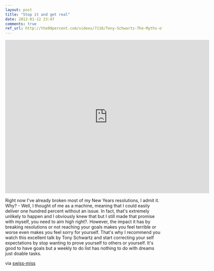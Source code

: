 ```yaml
---
layout: post
title: "Stop it and get real"
date: 2012-01-12 23:47
comments: true
ref_url: http://the99percent.com/videos/7110/Tony-Schwartz-The-Myths-of-the-Overworked-Creative
---
```

<iframe src="http://player.vimeo.com/video/33018637?title=0&amp;byline=0&amp;portrait=0&amp;color=e91c6b" width="654" height="491" frameborder="0" webkitAllowFullScreen mozallowfullscreen allowFullScreen></iframe>

Right now I've already broken most of my New Years resolutions, I admit it. Why? - Well, I thought of me as a machine, meaning that I could easily deliver one hundred percent without an issue. In fact, that's extremely unlikely to happen and I obviously knew that but I still made that promise with myself, you need to aim high right?. However, the impact it has by breaking resolutions or not reaching your goals makes you feel terrible or worse even makes you feel sorry for yourself. That's why I recommend you watch this excellent talk by Tony Schwartz and start correcting your self expectations by stop wanting to prove yourself to others or yourself. It's good to have goals but a weekly to do list has nothing to do with dreams just doable tasks.

via [swiss-miss](http://www.swiss-miss.com/2011/12/tony-schwartz-the-myths-of-the-overworked-creative.html)